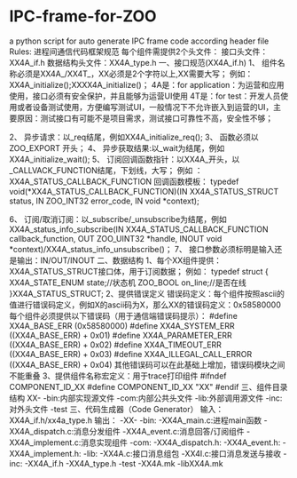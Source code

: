# IPC-frame-for-ZOO
a python script for auto generate IPC frame code according header file
Rules:
  							进程间通信代码框架规范
每个组件需提供2个头文件：
接口头文件：XX4A_if.h
数据结构头文件：XX4A_type.h
一、接口规范(XX4A_if.h)
1、	组件名称必须是XX4A_/XX4T_，XX必须是2个字符以上,XX需要大写；
例如：XX4A_initialize();XXXX4A_initialize()；
4A是：for application：为运营和应用使用，接口必须有安全保护，并且能够为运营UI使用
4T是：for test：开发人员使用或者设备测试使用，方便编写测试UI，一般情况下不允许嵌入到运营的UI，主要原因：测试接口有可能不是项目需求，测试接口可靠性不高，安全性不够；

2、	异步请求：以_req结尾，例如XX4A_initialize_req();
3、	函数必须以 ZOO_EXPORT 开头；
4、	异步获取结果:以_wait为结尾，例如XX4A_initialize_wait();
5、	订阅回调函数指针：以XX4A_开头，以_CALLVACK_FUNCTION结尾，下划线，大写；
例如	：XX4A_STATUS_CALLBACK_FUNCTION
回调函数模板：
typedef void(*XX4A_STATUS_CALLBACK_FUNCTION)(IN XX4A_STATUS_STRUCT status,
								  IN ZOO_INT32 error_code,
								      IN void *context);

6、	订阅/取消订阅：以_subscribe/_unsubscribe为结尾，例如XX4A_status_info_subscribe(IN XX4A_STATUS_CALLBACK_FUNCTION callback_function, OUT ZOO_UINT32 *handle, INOUT void *context)/XX4A_status_info_unsubscribe()；
7、	接口参数必须标明是输入还是输出：IN/OUT/INOUT
二、数据结构
1、每个XX组件提供：XX4A_STATUS_STRUCT接口体，用于订阅数据；
	例如：
typedef struct
{
XX4A_STATE_ENUM state;//状态机
ZOO_BOOL on_line;//是否在线	
}XX4A_STATUS_STRUCT;
2、提供错误定义
	错误码定义：每个组件按照ascii的值进行错误码定义，例如X的ascii码为X，那么XX的错误码定义：0x58580000
	每个组件必须提供以下错误码（用于通信端错误码提示）：
	#define XX4A_BASE_ERR               (0x58580000)
#define XX4A_SYSTEM_ERR             ((XX4A_BASE_ERR) + 0x01)
#define XX4A_PARAMETER_ERR          ((XX4A_BASE_ERR) + 0x02)
#define XX4A_TIMEOUT_ERR            ((XX4A_BASE_ERR) + 0x03)
#define XX4A_ILLEGAL_CALL_ERROR      ((XX4A_BASE_ERR) + 0x04)
其他错误码可以在此基础上增加，错误码模块之间不能重叠
3、提供组件名称宏定义：用于trace打印组件
	#ifndef COMPONENT_ID_XX
#define COMPONENT_ID_XX "XX"
#endif
三、组件目录结构
	XX-
		  -bin:内部实现源文件
          -com:内部公共头文件
		  -lib:外部调用源文件
	      -inc:对外头文件
          -test
三、代码生成器（Code Generator）
	输入：XX4A_if.h/xx4a_type.h
	输出：
		-XX-
		  -bin:
			  -XX4A_main.c:进程main函数
              -XX4A_dispatch.c:消息分发组件
              -XX4A_event.c:消息回答/订阅组件
              -XX4A_implement.c:消息实现组件
          -com:
              -XX4A_dispatch.h:
              -XX4A_event.h:
              -XX4A_implement.h:
		  -lib:
			  -XX4A.c:接口消息组包
              -XX4I.c:接口消息发送与接收
	      -inc:
	          -XX4A_if.h
              -XX4A_type.h
          -test
       -XX4A.mk
       -libXX4A.mk

